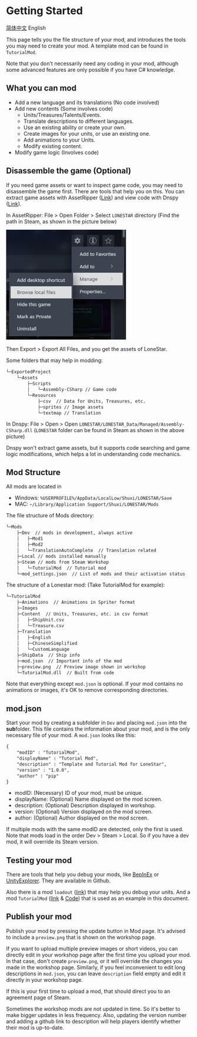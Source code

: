 # Getting Started

[简体中文](Start.md) English

This page tells you the file structure of your mod, and introduces the tools you may need to create your mod. A template mod can be found in `TutorialMod`.

Note that you don't necessarily need any coding in your mod, although some advanced features are only possible if you have C# knowledge. 

## What you can mod
- Add a new language and its translations (No code involved)
- Add new contents (Some involves code)
    - Units/Treasures/Talents/Events.
    - Translate descriptions to different languages.
    - Use an existing ability or create your own.
    - Create images for your units, or use an existing one.
    - Add animations to your Units.
    - Modify existing content.
- Modify game logic (Involves code)

## Disassemble the game (Optional)
If you need game assets or want to inspect game code, you may need to disassemble the game first. There are tools that help you on this. You can extract game assets with AssetRipper ([Link](https://github.com/AssetRipper/AssetRipper/releases)) and view code with Dnspy ([Link](https://github.com/dnSpy/dnSpy/releases)).

In AssetRipper: File > Open Folder > Select `LONESTAR` directory (Find the path in Steam, as shown in the picture below)

![Alt text](../images/Start1.png)

Then Export > Export All Files, and you get the assets of LoneStar.

Some folders that may help in modding:
```
└─ExportedProject
    └─Assets
        ├─Scripts
        │   └─Assembly-CSharp // Game code
        └─Resources
            ├─csv  // Data for Units, Treasures, etc.
            ├─sprites // Image assets
            └─textmap // Translation
```

In Dnspy: File > Open > Open `LONESTAR/LONESTAR_Data/Managed/Assembly-CSharp.dll` (`LONESTAR` folder can be found in Steam as shown in the above picture)

Dnspy won't extract game assets, but it supports code searching and game logic modifications, which helps a lot in understanding code mechanics.


## Mod Structure
All mods are located in 
- Windows: `%USERPROFILE%/AppData/LocalLow/Shuxi/LONESTAR/Save`
- MAC: `~/Library/Application Support/Shuxi/LONESTAR/Mods`

The file structure of Mods directory:
```
└─Mods
    ├─Dev  // mods in development, always active
    │   ├─Mod1
    │   ├─Mod2
    │   └─TranslationAutoComplete  // Translation related
    ├─Local // mods installed manually
    ├─Steam // mods from Steam Workshop
    │   └─TutorialMod  // Tutorial mod
    └─mod_settings.json  // List of mods and their activation status
```

The structure of a Lonestar mod: (Take TutorialMod for example): 

```
└─TutorialMod
    ├─Animations  // Animations in Spriter format
    ├─Images
    ├─Content  // Units, Treasures, etc. in csv format
    │   ├─ShipUnit.csv
    │   └─Treasure.csv
    ├─Translation
    │   ├─English
    │   ├─ChineseSimplified
    │   └─CustomLanguage
    ├─ShipData  // Ship info
    ├─mod.json  // Important info of the mod
    ├─preview.png  // Preview image shown in workshop
    └─TutorialMod.dll  // Built from code
```

Note that everything except `mod.json` is optional. If your mod contains no animations or images, it's OK to remove corresponding directories.

## mod.json
Start your mod by creating a subfolder in `Dev` and placing `mod.json` into the **sub**folder. This file contains the information about your mod, and is the only necessary file of your mod. A `mod.json` looks like this: 

```
{
    "modID" : "TutorialMod",
    "displayName" : "Tutorial Mod",
    "description" : "Template and Tutorial Mod for LoneStar",
    "version" : "1.0.0",
    "author" : "pip"
}
```

- modID: (Necessary) ID of your mod, must be unique. 
- displayName: (Optional) Name displayed on the mod screen.
- description: (Optional) Description displayed in workshop.
- version: (Optional) Version displayed on the mod screen.
- author: (Optional) Author displayed on the mod screen.

If multiple mods with the same modID are detected, only the first is used. Note that mods load in the order Dev > Steam > Local. So if you have a dev mod, it will override its Steam version.

## Testing your mod
There are tools that help you debug your mods, like [BepInEx](https://github.com/BepInEx/BepInEx) or [UnityExplorer](https://github.com/sinai-dev/UnityExplorer). They are available in Github.

Also there is a mod `loadout` ([link](../Loadout)) that may help you debug your units. And a mod `TutorialMod` ([link](../TutotialMod) & [Code](../TutorialMod_code)) that is used as an example in this document.

## Publish your mod
Publish your mod by pressing the update button in Mod page. It's advised to include a `preview.png` that is shown on the workshop page. 

If you want to upload multiple preview images or short videos, you can directly edit in your workshop page after the first time you upload your mod. In that case, don't create `preview.png`, or it will override the changes you made in the workshop page. Similarly, if you feel inconvenient to edit long descriptions in `mod.json`, you can leave `description` field empty and edit it directly in your workshop page.

If this is your first time to upload a mod, that should direct you to an agreement page of Steam.

Sometimes the workshop mods are not updated in time. So it's better to make bigger updates in less frequency. Also, updating the version number and adding a github link to description will help players identify whether their mod is up-to-date.